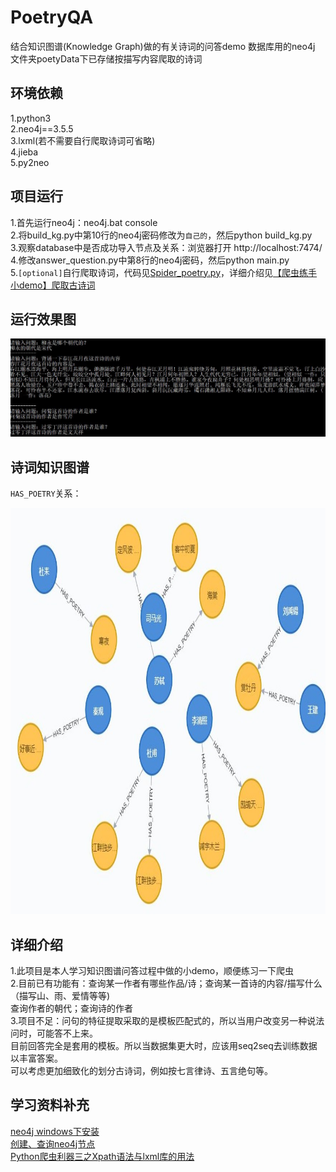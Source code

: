 # PoetryQA
结合知识图谱(Knowledge Graph)做的有关诗词的问答demo 数据库用的neo4j   
文件夹poetyData下已存储按描写内容爬取的诗词

## 环境依赖
1.python3    
2.neo4j==3.5.5    
3.lxml(若不需要自行爬取诗词可省略)    
4.jieba    
5.py2neo

## 项目运行
1.首先运行neo4j：neo4j.bat console    
2.将build_kg.py中第10行的neo4j密码修改为`自己的`，然后python build_kg.py    
3.观察database中是否成功导入节点及关系：浏览器打开 http://localhost:7474/    
4.修改answer_question.py中第8行的neo4j密码，然后python main.py    
5.`[optional]`自行爬取诗词，代码见[Spider_poetry.py](https://github.com/JaniceWuo/PoetryQA/blob/master/Spider_poetry.py)，详细介绍见[【爬虫练手小demo】爬取古诗词](https://blog.csdn.net/qq_25590283/article/details/104632222)

## 运行效果图
![](https://github.com/JaniceWuo/PoetryQA/blob/master/img/1.JPG)    

## 诗词知识图谱
`HAS_POETRY`关系：
<div align=center><img width="800" height="650" src="https://github.com/JaniceWuo/PoetryQA/blob/master/img/kg_poetry.JPG"/></div>

## 详细介绍
1.此项目是本人学习知识图谱问答过程中做的小demo，顺便练习一下爬虫    
2.目前已有功能有：查询某一作者有哪些作品/诗；查询某一首诗的内容/描写什么（描写山、雨、爱情等等)    
                查询作者的朝代；查询诗的作者    
3.项目不足：问句的特征提取采取的是模板匹配式的，所以当用户改变另一种说法问时，可能答不上来。    
           目前回答完全是套用的模板。所以当数据集更大时，应该用seq2seq去训练数据以丰富答案。   
           可以考虑更加细致化的划分古诗词，例如按七言律诗、五言绝句等。 

## 学习资料补充
[neo4j windows下安装](https://www.cnblogs.com/ljhdo/archive/2017/05/19/5521577.html)    
[创建、查询neo4j节点](https://www.cnblogs.com/ljhdo/p/5516793.html)    
[Python爬虫利器三之Xpath语法与lxml库的用法](https://cuiqingcai.com/2621.html)
